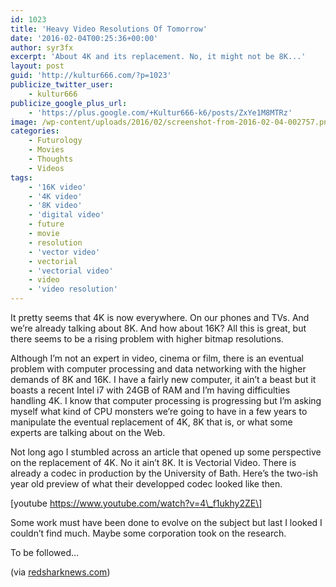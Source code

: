 ```yaml
---
id: 1023
title: 'Heavy Video Resolutions Of Tomorrow'
date: '2016-02-04T00:25:36+00:00'
author: syr3fx
excerpt: 'About 4K and its replacement. No, it might not be 8K...'
layout: post
guid: 'http://kultur666.com/?p=1023'
publicize_twitter_user:
    - kultur666
publicize_google_plus_url:
    - 'https://plus.google.com/+Kultur666-k6/posts/ZxYe1M8MTRz'
image: /wp-content/uploads/2016/02/screenshot-from-2016-02-04-002757.png
categories:
    - Futurology
    - Movies
    - Thoughts
    - Videos
tags:
    - '16K video'
    - '4K video'
    - '8K video'
    - 'digital video'
    - future
    - movie
    - resolution
    - 'vector video'
    - vectorial
    - 'vectorial video'
    - video
    - 'video resolution'
---
```


It pretty seems that 4K is now everywhere. On our phones and TVs. And we’re already talking about 8K. And how about 16K? All this is great, but there seems to be a rising problem with higher bitmap resolutions.

Although I’m not an expert in video, cinema or film, there is an eventual problem with computer processing and data networking with the higher demands of 8K and 16K. I have a fairly new computer, it ain’t a beast but it boasts a recent Intel i7 with 24GB of RAM and I’m having difficulties handling 4K. I know that computer processing is progressing but I’m asking myself what kind of CPU monsters we’re going to have in a few years to manipulate the eventual replacement of 4K, 8K that is, or what some experts are talking about on the Web.

Not long ago I stumbled across an article that opened up some perspective on the replacement of 4K. No it ain’t 8K. It is Vectorial Video. There is already a codec in production by the University of Bath. Here’s the two-ish year old preview of what their developped codec looked like then.

\[youtube https://www.youtube.com/watch?v=4\_f1ukhy2ZE\]

Some work must have been done to evolve on the subject but last I looked I couldn’t find much. Maybe some corporation took on the research.

To be followed…

(via [redsharknews.com](http://www.redsharknews.com/technology/item/1282-there-will-probably-be-no-8k-there-will-probably-be-no-pixels-at-all-in-the-future))